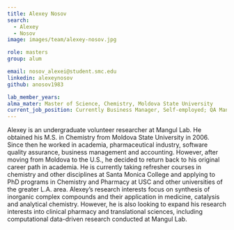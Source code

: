 ```yaml
---
title: Alexey Nosov
search:
  - Alexey
  - Nosov
image: images/team/alexey-nosov.jpg 

role: masters
group: alum

email: nosov_alexei@student.smc.edu
linkedin: alexeynosov
github: anosov1983

lab_member_years: 
alma_mater: Master of Science, Chemistry, Moldova State University
current_job_position: Currently Business Manager, Self-employed; QA Manager (Contractor for Cetera Financial Group) at Allied Testing
---
```


Alexey is an undergraduate volunteer researcher at Mangul Lab. He obtained his M.S. in Chemistry from Moldova State University in 2006. Since then he worked in academia, pharmaceutical industry, software quality assurance, business management and accounting. However, after moving from Moldova to the U.S., he decided to return back to his original career path in academia. He is currently taking refresher courses in chemistry and other disciplines at Santa Monica College and applying to PhD programs in Chemistry and Pharmacy at USC and other universities of the greater L.A. area. Alexey’s research interests focus on synthesis of inorganic complex compounds and their application in medicine, catalysis and analytical chemistry. However, he is also looking to expand his research interests into clinical pharmacy and translational sciences, including computational data-driven research conducted at Mangul Lab.

